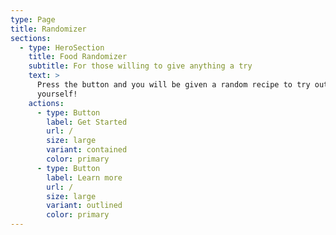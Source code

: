 ```yaml
---
type: Page
title: Randomizer
sections:
  - type: HeroSection
    title: Food Randomizer
    subtitle: For those willing to give anything a try
    text: >
      Press the button and you will be given a random recipe to try out for
      yourself!
    actions:
      - type: Button
        label: Get Started
        url: /
        size: large
        variant: contained
        color: primary
      - type: Button
        label: Learn more
        url: /
        size: large
        variant: outlined
        color: primary
---
```

